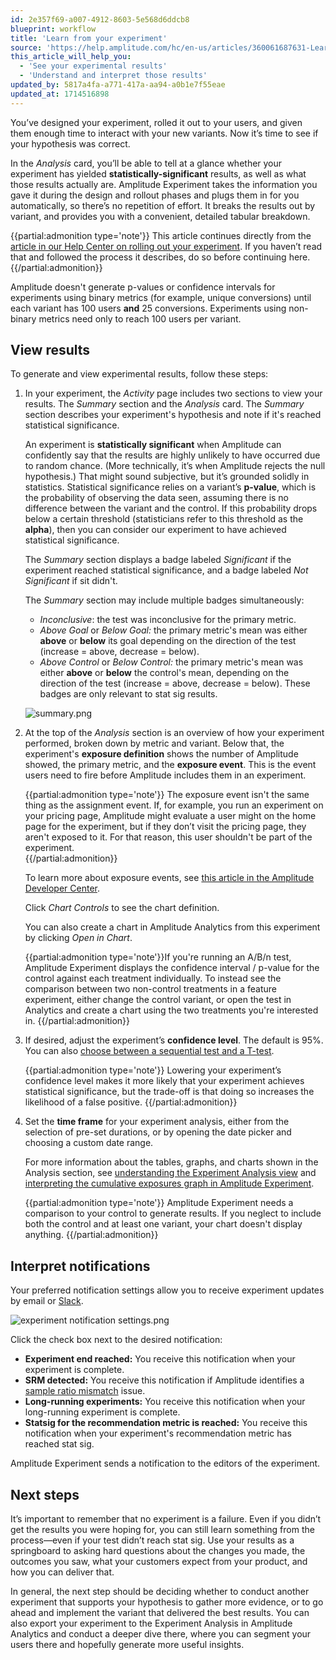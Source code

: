 ```yaml
---
id: 2e357f69-a007-4912-8603-5e568d6ddcb8
blueprint: workflow
title: 'Learn from your experiment'
source: 'https://help.amplitude.com/hc/en-us/articles/360061687631-Learn-from-your-experiment'
this_article_will_help_you:
  - 'See your experimental results'
  - 'Understand and interpret those results'
updated_by: 5817a4fa-a771-417a-aa94-a0b1e7f55eae
updated_at: 1714516898
---
```

You’ve designed your experiment, rolled it out to your users, and given them enough time to interact with your new variants. Now it’s time to see if your hypothesis was correct.

In the *Analysis* card, you’ll be able to tell at a glance whether your experiment has yielded **statistically-significant** results, as well as what those results actually are. Amplitude Experiment takes the information you gave it during the design and rollout phases and plugs them in for you automatically, so there’s no repetition of effort. It breaks the results out by variant, and provides you with a convenient, detailed tabular breakdown.

{{partial:admonition type='note'}}
This article continues directly from the [article in our Help Center on rolling out your experiment](/docs/feature-experiment/workflow/experiment-test). If you haven’t read that and followed the process it describes, do so before continuing here.
{{/partial:admonition}}

Amplitude doesn't generate p-values or confidence intervals for experiments using binary metrics (for example, unique conversions) until each variant has 100 users **and** 25 conversions. Experiments using non-binary metrics need only to reach 100 users per variant.

## View results

To generate and view experimental results, follow these steps:  

1. In your experiment, the *Activity* page includes two sections to view your results. The *Summary* section and the *Analysis* card. The *Summary* section describes your experiment's hypothesis and note if it's reached statistical significance.  

    An experiment is **statistically significant** when Amplitude can confidently say that the results are highly unlikely to have occurred due to random chance. (More technically, it’s when Amplitude rejects the null hypothesis.) That might sound subjective, but it’s grounded solidly in statistics. Statistical significance relies on a variant’s **p-value**, which is the probability of observing the data seen, assuming there is no difference between the variant and the control. If this probability drops below a certain threshold (statisticians refer to this threshold as the **alpha**), then you can consider our experiment to have achieved statistical significance.

    The *Summary* section displays a badge labeled *Significant* if the experiment reached statistical significance, and a badge labeled *Not Significant* if sit didn't.

    The *Summary* section may include multiple badges simultaneously:

    * *Inconclusive*: the test was inconclusive for the primary metric.
    * *Above Goal* or *Below Goal:* the primary metric's mean was either **above** or **below** its goal depending on the direction of the test (increase = above, decrease = below).
    * *Above Control* or *Below Control:* the primary metric's mean was either **above** or **below** the control's mean, depending on the direction of the test (increase = above, decrease = below). These badges are only relevant to stat sig results.

    ![summary.png](/docs/output/img/workflow/summary-png.png)

2. At the top of the *Analysis* section is an overview of how your experiment performed, broken down by metric and variant. Below that, the experiment's **exposure definition** shows the number of Amplitude showed, the primary metric, and the **exposure event**. This is the event users need to fire before Amplitude includes them in an experiment.  
  
    {{partial:admonition type='note'}}
    The exposure event isn't the same thing as the assignment event. If, for example, you run an experiment on your pricing page, Amplitude might evaluate a user might on the home page for the experiment, but if they don’t visit the pricing page, they aren't exposed to it. For that reason, this user shouldn't be part of the experiment.  
    {{/partial:admonition}}
  
    To learn more about exposure events, see [this article in the Amplitude Developer Center](/docs/feature-experiment/under-the-hood/event-tracking).  
      
    Click _Chart Controls_ to see the chart definition. 
      
    You can also create a chart in Amplitude Analytics from this experiment by clicking *Open in Chart*.  
      
    {{partial:admonition type='note'}}If you're running an A/B/n test, Amplitude Experiment displays the confidence interval / p-value for the control against each treatment individually. To instead see the comparison between two non-control treatments in a feature experiment, either change the control variant, or open the test in Analytics and create a chart using the two treatments you're interested in.
    {{/partial:admonition}}

3. If desired, adjust the experiment’s **confidence level**. The default is 95%. You can also [choose between a sequential test and a T-test](/docs/feature-experiment/workflow/finalize-statistical-preferences).   
  
    {{partial:admonition type='note'}}
    Lowering your experiment’s confidence level makes it more likely that your experiment achieves statistical significance, but the trade-off is that doing so increases the likelihood of a false positive.
    {{/partial:admonition}}

4. Set the **time frame** for your experiment analysis, either from the selection of pre-set durations, or by opening the date picker and choosing a custom date range.

    For more information about the tables, graphs, and charts shown in the Analysis section, see [understanding the Experiment Analysis view](/docs/feature-experiment/analysis-view) and [interpreting the cumulative exposures graph in Amplitude Experiment](/docs/feature-experiment/advanced-techniques/cumulative-exposure-change-slope).

    {{partial:admonition type='note'}}
    Amplitude Experiment needs a comparison to your control to generate results. If you neglect to include both the control and at least one variant, your chart doesn't display anything.
    {{/partial:admonition}}


## Interpret notifications

Your preferred notification settings allow you to receive experiment updates by email or [Slack](/docs/analytics/integrate-slack). 

![experiment notification settings.png](/docs/output/img/workflow/experiment-notification-settings-png.png)

Click the check box next to the desired notification:

* **Experiment end reached:** You receive this notification when your experiment is complete.
* **SRM detected:** You receive this notification if Amplitude identifies a [sample ratio mismatch](/docs/feature-experiment/troubleshooting/sample-ratio-mismatch) issue.
* **Long-running experiments:** You receive this notification when your long-running experiment is complete.
* **Statsig for the recommendation metric is reached:** You receive this notification when your experiment's recommendation metric has reached stat sig.

Amplitude Experiment sends a notification to the editors of the experiment.

## Next steps

It’s important to remember that no experiment is a failure. Even if you didn’t get the results you were hoping for, you can still learn something from the process—even if your test didn’t reach stat sig. Use your results as a springboard to asking hard questions about the changes you made, the outcomes you saw, what your customers expect from your product, and how you can deliver that.

In general, the next step should be deciding whether to conduct another experiment that supports your hypothesis to gather more evidence, or to go ahead and implement the variant that delivered the best results. You can also export your experiment to the Experiment Analysis in Amplitude Analytics and conduct a deeper dive there, where you can segment your users there and hopefully generate more useful insights.
